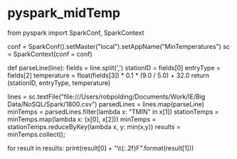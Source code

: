 # pyspark_midTemp

from pyspark import SparkConf, SparkContext

conf = SparkConf().setMaster("local").setAppName("MinTemperatures")
sc = SparkContext(conf = conf)

def parseLine(line):
    fields = line.split(',')
    stationID = fields[0]
    entryType = fields[2]
    temperature = float(fields[3]) * 0.1 * (9.0 / 5.0) + 32.0
    return (stationID, entryType, temperature)

lines = sc.textFile("file:///Users/robpolding/Documents/Work/IE/Big Data/NoSQL/Spark/1800.csv")
parsedLines = lines.map(parseLine)
minTemps = parsedLines.filter(lambda x: "TMIN" in x[1])
stationTemps = minTemps.map(lambda x: (x[0], x[2]))
minTemps = stationTemps.reduceByKey(lambda x, y: min(x,y))
results = minTemps.collect();

for result in results:
    print(result[0] + "\t{:.2f}F".format(result[1]))
